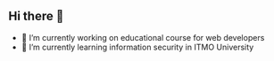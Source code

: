 ## Hi there 👋

- 🔭 I’m currently working on educational course for web developers
- 🌱 I’m currently learning information security in ITMO University

